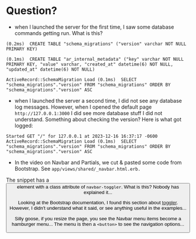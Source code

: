 # Question?
- when I launched the server for the first time, I saw some database commands getting run. What is this?

`
(0.2ms)  CREATE TABLE "schema_migrations" ("version" varchar NOT NULL PRIMARY KEY)
`

`
(0.1ms)  CREATE TABLE "ar_internal_metadata" ("key" varchar NOT NULL PRIMARY KEY, "value" varchar, "created_at" datetime(6) NOT NULL, "updated_at" datetime(6) NOT NULL)
`

`
ActiveRecord::SchemaMigration Load (0.1ms)  SELECT "schema_migrations"."version" FROM "schema_migrations" ORDER BY "schema_migrations"."version" ASC
`

- when I launched the server a second time, I did not see any database log messages. However, when I opened the default page `http://127.0.0.1:3000` I did see more database stuff I did not understand. Something about checking the version? Here is what got logged: 

`
Started GET "/" for 127.0.0.1 at 2023-12-16 16:37:17 -0600
  ActiveRecord::SchemaMigration Load (0.1ms)  SELECT "schema_migrations"."version" FROM "schema_migrations" ORDER BY "schema_migrations"."version" ASC
`

- In the video on Navbar and Partials, we cut & pasted some code from Bootstrap. See `app/views/shared/_navbar.html.erb.`

The snippet has a <button> element with a class attribute of `navbar-toggler`. What is this? Nobody has explained it... 

Looking at the Bootstrap documentation, I found this section about [toggler](https://getbootstrap.com/docs/5.3/components/navbar/#toggler). However, I didn't understand what it said, or see anything useful in the examples...

Silly goose, if you resize the page, you see the Navbar menu items become a hamburger menu... The menu is then a `<button>` to see the navigation options...